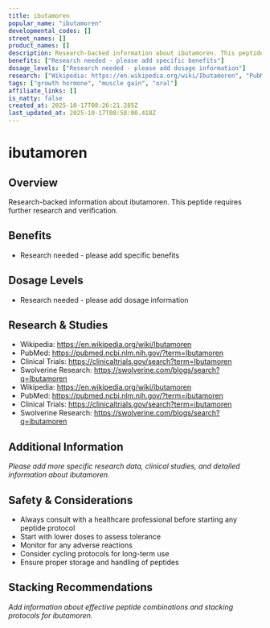 ```yaml
---
title: ibutamoren
popular_name: "ibutamoren"
developmental_codes: []
street_names: []
product_names: []
description: Research-backed information about ibutamoren. This peptide requires further research and verification.
benefits: ["Research needed - please add specific benefits"]
dosage_levels: ["Research needed - please add dosage information"]
research: ["Wikipedia: https://en.wikipedia.org/wiki/Ibutamoren", "PubMed: https://pubmed.ncbi.nlm.nih.gov/?term=Ibutamoren", "Clinical Trials: https://clinicaltrials.gov/search?term=Ibutamoren", "Swolverine Research: https://swolverine.com/blogs/search?q=Ibutamoren", "Wikipedia: https://en.wikipedia.org/wiki/ibutamoren", "PubMed: https://pubmed.ncbi.nlm.nih.gov/?term=ibutamoren", "Clinical Trials: https://clinicaltrials.gov/search?term=ibutamoren", "Swolverine Research: https://swolverine.com/blogs/search?q=ibutamoren"]
tags: ["growth hormone", "muscle gain", "oral"]
affiliate_links: []
is_natty: false
created_at: 2025-10-17T08:26:21.285Z
last_updated_at: 2025-10-17T08:58:00.418Z
---
```


# ibutamoren

## Overview
Research-backed information about ibutamoren. This peptide requires further research and verification.

## Benefits
- Research needed - please add specific benefits

## Dosage Levels
- Research needed - please add dosage information

## Research & Studies
- Wikipedia: https://en.wikipedia.org/wiki/Ibutamoren
- PubMed: https://pubmed.ncbi.nlm.nih.gov/?term=Ibutamoren
- Clinical Trials: https://clinicaltrials.gov/search?term=Ibutamoren
- Swolverine Research: https://swolverine.com/blogs/search?q=Ibutamoren
- Wikipedia: https://en.wikipedia.org/wiki/ibutamoren
- PubMed: https://pubmed.ncbi.nlm.nih.gov/?term=ibutamoren
- Clinical Trials: https://clinicaltrials.gov/search?term=ibutamoren
- Swolverine Research: https://swolverine.com/blogs/search?q=ibutamoren

## Additional Information
*Please add more specific research data, clinical studies, and detailed information about ibutamoren.*

## Safety & Considerations
- Always consult with a healthcare professional before starting any peptide protocol
- Start with lower doses to assess tolerance
- Monitor for any adverse reactions
- Consider cycling protocols for long-term use
- Ensure proper storage and handling of peptides

## Stacking Recommendations
*Add information about effective peptide combinations and stacking protocols for ibutamoren.*
